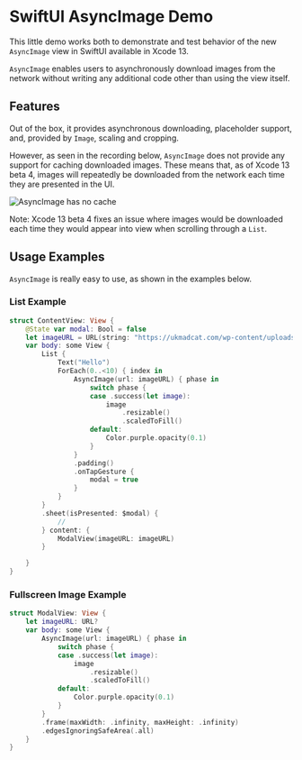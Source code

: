 # SwiftUI AsyncImage Demo

This little demo works both to demonstrate and test behavior of the
new `AsyncImage` view in SwiftUI available in Xcode 13.

`AsyncImage` enables users to asynchronously download images from
the network without writing any additional code other than using
the view itself.


## Features

Out of the box, it provides asynchronous downloading, placeholder
support, and, provided by `Image`, scaling and cropping.

However, as seen in the recording below, `AsyncImage` does not provide
any support for caching downloaded images. These means that, as of
Xcode 13 beta 4, images will repeatedly be downloaded from the network
each time they are presented in the UI.

![AsyncImage has no cache](/Media/async-image-xcode13b4.gif)


Note: Xcode 13 beta 4 fixes an issue where images would be downloaded
each time they would appear into view when scrolling through a `List`.


## Usage Examples

`AsyncImage` is really easy to use, as shown in the examples below.


### List Example

```swift
struct ContentView: View {
    @State var modal: Bool = false
    let imageURL = URL(string: "https://ukmadcat.com/wp-content/uploads/2019/04/sleepy-cat.jpg")
    var body: some View {
        List {
            Text("Hello")
            ForEach(0..<10) { index in
                AsyncImage(url: imageURL) { phase in
                    switch phase {
                    case .success(let image):
                        image
                            .resizable()
                            .scaledToFill()
                    default:
                        Color.purple.opacity(0.1)
                    }
                }
                .padding()
                .onTapGesture {
                    modal = true
                }
            }
        }
        .sheet(isPresented: $modal) {
            //
        } content: {
            ModalView(imageURL: imageURL)
        }

    }
}
```

### Fullscreen Image Example

```swift
struct ModalView: View {
    let imageURL: URL?
    var body: some View {
        AsyncImage(url: imageURL) { phase in
            switch phase {
            case .success(let image):
                image
                    .resizable()
                    .scaledToFill()
            default:
                Color.purple.opacity(0.1)
            }
        }
        .frame(maxWidth: .infinity, maxHeight: .infinity)
        .edgesIgnoringSafeArea(.all)
    }
}
```
